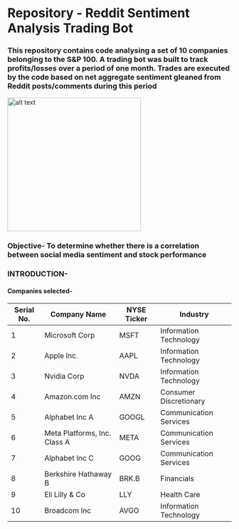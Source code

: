 # Repository - Reddit Sentiment Analysis Trading Bot

### This repository contains code analysing a set of 10 companies belonging to the S&P 100. A trading bot was built to track profits/losses over a period of one month. Trades are executed by the code based on net aggregate sentiment gleaned from Reddit posts/comments during this period

<img src="[https://images.unsplash.com/photo-1713492527322-471061e52516?w=900&auto=format&fit=crop&q=60&ixlib=rb-4.0.3&ixid=M3wxMjA3fDB8MHxzZWFyY2h8Nnx8YXBwbGUlMjBlY29zeXN0ZW18ZW58MHx8MHx8fDA%3D](https://images.unsplash.com/photo-1640340434855-6084b1f4901c?q=80&w=2000&auto=format&fit=crop&ixlib=rb-4.0.3&ixid=M3wxMjA3fDB8MHxwaG90by1wYWdlfHx8fGVufDB8fHx8fA%3D%3D)" alt="alt text" width="300"/>

### Objective- To determine whether there is a correlation between social media sentiment and stock performance

### INTRODUCTION-
#### Companies selected-
| Serial No. | Company Name | NYSE Ticker | Industry |
|---|---|---|---|
| 1 | Microsoft Corp | MSFT | Information Technology |
| 2 | Apple Inc. | AAPL | Information Technology |
| 3 | Nvidia Corp | NVDA | Information Technology |
| 4 | Amazon.com Inc | AMZN | Consumer Discretionary |
| 5 | Alphabet Inc A | GOOGL | Communication Services |
| 6 | Meta Platforms, Inc. Class A | META | Communication Services |
| 7 | Alphabet Inc C | GOOG | Communication Services |
| 8 | Berkshire Hathaway B | BRK.B | Financials |
| 9 | Eli Lilly & Co | LLY | Health Care |
| 10 | Broadcom Inc | AVGO | Information Technology |
